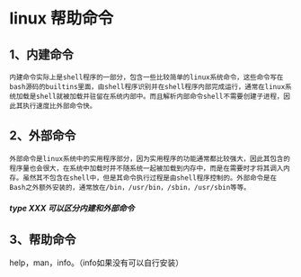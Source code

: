 # linux 帮助命令  


## 1、内建命令  


    内建命令实际上是shell程序的一部分，包含一些比较简单的linux系统命令，这些命令写在bash源码的builtins里面，由shell程序识别并在shell程序内部完成运行，通常在linux系统加载是shell就被加载并驻留在系统内部中。而且解析内部命令shell不需要创建子进程，因此其执行速度比外部命令快。  
    

## 2、外部命令

    外部命令是linux系统中的实用程序部分，因为实用程序的功能通常都比较强大，因此其包含的程序量也会很大，在系统中加载时并不随系统一起被加载到内存中，而是在需要时才将其调入内存。虽然其不包含在shell中，但是其命令执行过程是由shell程序控制的。外部命令是在Bash之外额外安装的，通常放在/bin，/usr/bin，/sbin，/usr/sbin等等。  
    

##### type XXX 可以区分内建和外部命令

## 3、帮助命令

help，man，info。（info如果没有可以自行安装）

